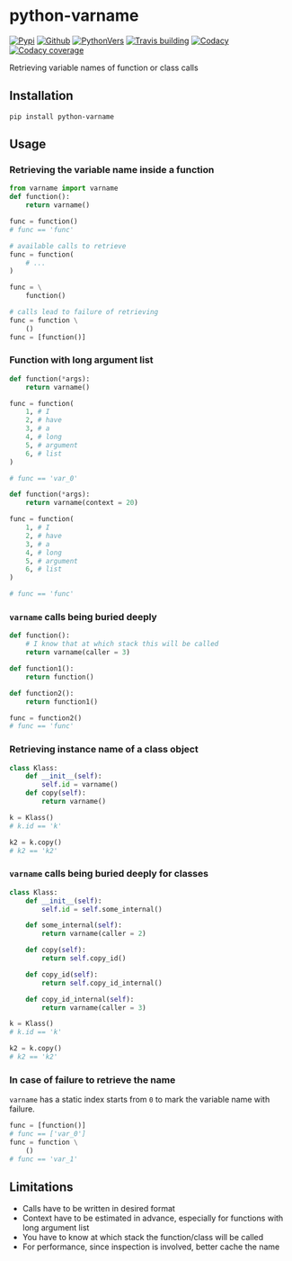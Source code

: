 # python-varname

[![Pypi][3]][4] [![Github][5]][6] [![PythonVers][8]][4] [![Travis building][10]][11] [![Codacy][12]][13] [![Codacy coverage][14]][13]

Retrieving variable names of function or class calls

## Installation
```shell
pip install python-varname
```

## Usage

### Retrieving the variable name inside a function

```python
from varname import varname
def function():
    return varname()

func = function()
# func == 'func'

# available calls to retrieve
func = function(
    # ...
)

func = \
    function()

# calls lead to failure of retrieving
func = function \
    ()
func = [function()]
```

### Function with long argument list

```python
def function(*args):
    return varname()

func = function(
    1, # I
    2, # have
    3, # a
    4, # long
    5, # argument
    6, # list
)

# func == 'var_0'

def function(*args):
    return varname(context = 20)

func = function(
    1, # I
    2, # have
    3, # a
    4, # long
    5, # argument
    6, # list
)

# func == 'func'
```

### `varname` calls being buried deeply
```python
def function():
    # I know that at which stack this will be called
    return varname(caller = 3)

def function1():
    return function()

def function2():
    return function1()

func = function2()
# func == 'func'
```

### Retrieving instance name of a class object
```python
class Klass:
    def __init__(self):
        self.id = varname()
    def copy(self):
        return varname()

k = Klass()
# k.id == 'k'

k2 = k.copy()
# k2 == 'k2'
```

### `varname` calls being buried deeply for classes
```python
class Klass:
    def __init__(self):
        self.id = self.some_internal()

    def some_internal(self):
        return varname(caller = 2)

    def copy(self):
        return self.copy_id()

    def copy_id(self):
        return self.copy_id_internal()

    def copy_id_internal(self):
        return varname(caller = 3)

k = Klass()
# k.id == 'k'

k2 = k.copy()
# k2 == 'k2'
```

### In case of failure to retrieve the name

`varname` has a static index starts from `0` to mark the variable name with failure.
```python
func = [function()]
# func == ['var_0']
func = function \
    ()
# func == 'var_1'
```

## Limitations
- Calls have to be written in desired format
- Context have to be estimated in advance, especially for functions with long argument list
- You have to know at which stack the function/class will be called
- For performance, since inspection is involved, better cache the name

[1]: https://github.com/pwwang/python-varname
[3]: https://img.shields.io/pypi/v/python-varname?style=flat-square
[4]: https://pypi.org/project/python-varname/
[5]: https://img.shields.io/github/tag/pwwang/python-varname?style=flat-square
[6]: https://github.com/pwwang/python-varname
[8]: https://img.shields.io/pypi/pyversions/python-varname?style=flat-square
[10]: https://img.shields.io/travis/pwwang/python-varname?style=flat-square
[11]: https://travis-ci.org/pwwang/python-varname
[12]: https://img.shields.io/codacy/grade/ed851ff47b194e3e9389b2a44d6f21da?style=flat-square
[13]: https://app.codacy.com/manual/pwwang/python-varname/dashboard
[14]: https://img.shields.io/codacy/coverage/ed851ff47b194e3e9389b2a44d6f21da?style=flat-square

